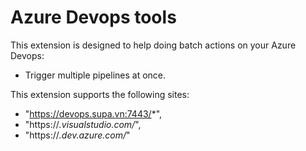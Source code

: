 # Azure Devops tools

This extension is designed to help doing batch actions on your Azure Devops:

- Trigger multiple pipelines at once.

This extension supports the following sites:

- "https://devops.supa.vn:7443/*",
- "https://*.visualstudio.com/*",
- "https://*.dev.azure.com/*"
